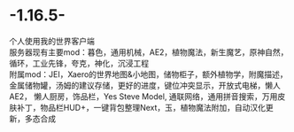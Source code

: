 # -1.16.5-
个人使用我的世界客户端 <br />
服务器现有主要mod：暮色，通用机械，AE2，植物魔法，新生魔艺，原神自然，循环，工业先锋，夸克，神化，沉浸工程 <br />
附属mod：JEI，Xaero的世界地图&小地图，储物柜子，额外植物学，附魔描述，金属储物罐，汤姆的建议存储，更好的进度，键位冲突显示，开放式电梯，懒人AE2， 懒人厨房，饰品栏，Yes Steve Model, 通联网络，通用拼音搜索，万用皮肤补丁，物品栏HUD+，一键背包整理Next，玉，植物魔法附加，自动汉化更新，多态合成
